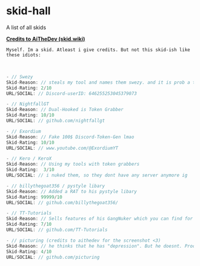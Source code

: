 # skid-hall
A list of all skids

<b><a href="https://github.com/aithedev/skid-wiki">Credits to AiTheDev (skid.wiki)</a></b>

```
Myself. Im a skid. Atleast i give credits. But not this skid-ish like these idiots:
```

<br>

```js
- // Swezy
Skid-Reason: // steals my tool and names them swezy. and it is prob a token grabber
Skid-Rating: 2/10
URL/SOCIAL: // Discord-userID: 646255253045379073
```

```js
- // NightfallGT
Skid-Reason: // Dual-Hooked is Token Grabber
Skid-Rating: 10/10
URL/SOCIAL: // github.com/nightfallgt
```

```js
- // Exordium
Skid-Reason: // Fake 100$ Discord-Token-Gen lmao
Skid-Rating: 10/10
URL/SOCIAL: // www.youtube.com/@ExordiumYT
```

```js
- // Kero / KeroX
Skid-Reason: // Using my tools with token grabbers
Skid-Rating:  3/10
URL/SOCIAL: // i nuked them, so they dont have any server anymore ig
```

```js
- // billythegoat356 / pystyle libary
Skid-Reason: // Added a RAT to his pystyle libary
Skid-Rating: 99999/10
URL/SOCIAL: // github.com/billythegoat356/
```

```js
- // TT-Tutorials
Skid-Reason: // Sells features of his GangNuker which you can find for free
Skid-Rating: 7/10
URL/SOCIAL: // github.com/TT-Tutorials
```

```js
- // picturing (credits to aithedev for the screenshot <3)
Skid-Reason: // he thinks that he has "depression". But he doesnt. Proof: https://a.pomf.cat/icuykj.png
Skid-Rating: 4/10
URL/SOCIAL: // github.com/picturing
```
